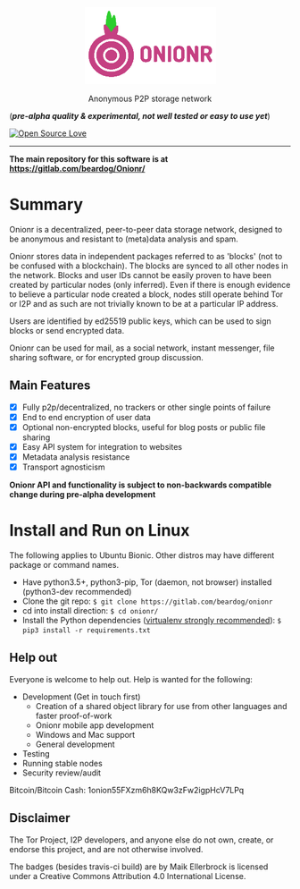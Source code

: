 <p align="center">

<img src="./docs/onionr-logo.png">

</p>

<p align="center">
    Anonymous P2P storage network
</p>

(***pre-alpha quality & experimental, not well tested or easy to use yet***)

[![Open Source Love](https://badges.frapsoft.com/os/v3/open-source.png?v=103)](https://github.com/ellerbrock/open-source-badges/)

<hr>

**The main repository for this software is at https://gitlab.com/beardog/Onionr/**

# Summary

Onionr is a decentralized, peer-to-peer data storage network, designed to be anonymous and resistant to (meta)data analysis and spam.

Onionr stores data in independent packages referred to as 'blocks' (not to be confused with a blockchain). The blocks are synced to all other nodes in the network. Blocks and user IDs cannot be easily proven to have been created by particular nodes (only inferred). Even if there is enough evidence to believe a particular node created a block, nodes still operate behind Tor or I2P and as such are not trivially known to be at a particular IP address.

Users are identified by ed25519 public keys, which can be used to sign blocks or send encrypted data.

Onionr can be used for mail, as a social network, instant messenger, file sharing software, or for encrypted group discussion.


## Main Features

* [X] Fully p2p/decentralized, no trackers or other single points of failure
* [X] End to end encryption of user data
* [X] Optional non-encrypted blocks, useful for blog posts or public file sharing
* [X] Easy API system for integration to websites
* [X] Metadata analysis resistance
* [X] Transport agnosticism

**Onionr API and functionality is subject to non-backwards compatible change during pre-alpha development**

# Install and Run on Linux

The following applies to Ubuntu Bionic. Other distros may have different package or command names.

* Have python3.5+, python3-pip, Tor (daemon, not browser) installed (python3-dev recommended)
* Clone the git repo: `$ git clone https://gitlab.com/beardog/onionr`
* cd into install direction: `$ cd onionr/`
* Install the Python dependencies ([virtualenv strongly recommended](https://virtualenv.pypa.io/en/stable/userguide/)): `$ pip3 install -r requirements.txt`

## Help out

Everyone is welcome to help out. Help is wanted for the following:

* Development (Get in touch first)
    * Creation of a shared object library for use from other languages and faster proof-of-work
    * Onionr mobile app development
    * Windows and Mac support
    * General development
* Testing
* Running stable nodes
* Security review/audit

Bitcoin/Bitcoin Cash: 1onion55FXzm6h8KQw3zFw2igpHcV7LPq

## Disclaimer

The Tor Project, I2P developers, and anyone else do not own, create, or endorse this project, and are not otherwise involved.

The badges (besides travis-ci build) are by Maik Ellerbrock is licensed under a Creative Commons Attribution 4.0 International License.